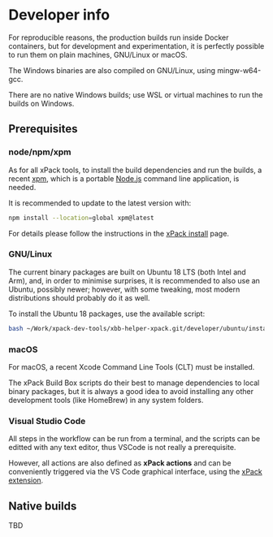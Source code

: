 # Developer info

For reproducible reasons, the production builds run inside Docker
containers, but for development and experimentation, it is perfectly
possible to run them on plain machines, GNU/Linux or macOS.

The Windows binaries are also compiled on GNU/Linux, using mingw-w64-gcc.

There are no native Windows builds; use WSL or virtual machines to run the
builds on Windows.

## Prerequisites

### node/npm/xpm

As for all xPack tools, to install the build dependencies and run the builds,
a recent [xpm](https://xpack.github.io/xpm/),
which is a portable [Node.js](https://nodejs.org/) command line application,
is needed.

It is recommended to update to the latest version with:

```sh
npm install --location=global xpm@latest
```

For details please follow the instructions in the
[xPack install](https://xpack.github.io/install/) page.

### GNU/Linux

The current binary packages are built on Ubuntu 18 LTS (both Intel and Arm),
and, in order to minimise surprises, it is recommended
to also use an Ubuntu, possibly newer;
however, with some tweaking, most modern distributions
should probably do it as well.

To install the Ubuntu 18 packages, use the available script:

```sh
bash ~/Work/xpack-dev-tools/xbb-helper-xpack.git/developer/ubuntu/install-dependencies.sh
```

### macOS

For macOS, a recent Xcode Command Line Tools (CLT) must be installed.

The xPack Build Box scripts do their best to manage dependencies to
local binary packages, but it is always a good idea to avoid
installing any other development tools (like HomeBrew) in
any system folders.

### Visual Studio Code

All steps in the workflow
can be run from a terminal, and the scripts can be editted with
any text editor, thus VSCode is not really a prerequisite.

However, all actions are also defined as **xPack actions** and can
be conveniently triggered via the VS Code graphical interface, using the
[xPack extension](https://marketplace.visualstudio.com/items?itemName=ilg-vscode.xpack).

## Native builds

TBD
